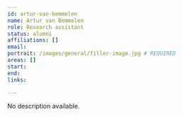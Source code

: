 ```yaml
---
id: artur-van-bemmelen
name: Artur van Bemmelen
role: Research assistant
status: alumni
affiliations: []
email:
portrait: /images/general/filler-image.jpg # REQUIRED
areas: []
start:
end:
links:

---
```


No description available.